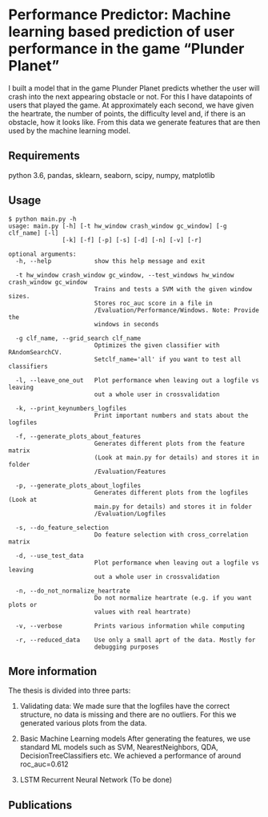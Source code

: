 # Performance Predictor: Machine learning based prediction of user performance in the game “Plunder Planet”

I built a model that in the game Plunder Planet predicts whether the user will crash into the next appearing obstacle or not.
For this I have datapoints of users that played the game. At approximately each second, we have given the heartrate, the number of points, the difficulty level and, if there is an obstacle, how it looks like.
From this data we generate features that are then used by the machine learning model.

## Requirements

python 3.6, pandas, sklearn, seaborn, scipy, numpy, matplotlib


## Usage

```
$ python main.py -h
usage: main.py [-h] [-t hw_window crash_window gc_window] [-g clf_name] [-l]
               [-k] [-f] [-p] [-s] [-d] [-n] [-v] [-r]

optional arguments:
  -h, --help            show this help message and exit
  
  -t hw_window crash_window gc_window, --test_windows hw_window crash_window gc_window
                        Trains and tests a SVM with the given window sizes.
                        Stores roc_auc score in a file in
                        /Evaluation/Performance/Windows. Note: Provide the
                        windows in seconds
                        
  -g clf_name, --grid_search clf_name
                        Optimizes the given classifier with RAndomSearchCV.
                        Setclf_name='all' if you want to test all classifiers
                        
  -l, --leave_one_out   Plot performance when leaving out a logfile vs leaving
                        out a whole user in crossvalidation
                        
  -k, --print_keynumbers_logfiles
                        Print important numbers and stats about the logfiles
                        
  -f, --generate_plots_about_features
                        Generates different plots from the feature matrix
                        (Look at main.py for details) and stores it in folder
                        /Evaluation/Features
                        
  -p, --generate_plots_about_logfiles
                        Generates different plots from the logfiles (Look at
                        main.py for details) and stores it in folder
                        /Evaluation/Logfiles
                        
  -s, --do_feature_selection
                        Do feature selection with cross_correlation matrix
                        
  -d, --use_test_data   
                        Plot performance when leaving out a logfile vs leaving
                        out a whole user in crossvalidation
                        
  -n, --do_not_normalize_heartrate
                        Do not normalize heartrate (e.g. if you want plots or
                        values with real heartrate)
                        
  -v, --verbose         Prints various information while computing
  
  -r, --reduced_data    Use only a small aprt of the data. Mostly for
                        debugging purposes
```

## More information
The thesis is divided into three parts:

1. Validating data:
  We made sure that the logfiles have the correct structure, no data is missing and there are no outliers.
  For this we generated various plots from the data. 

2. Basic Machine Learning models
  After generating the features, we use standard ML models such as SVM, NearestNeighbors, QDA, DecisionTreeClassifiers etc. 
  We achieved a performance of around roc_auc=0.612

3. LSTM Recurrent Neural Network
  (To be done)


## Publications
